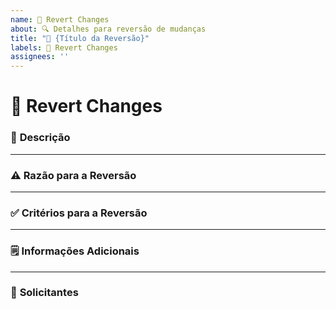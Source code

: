 ```yaml
---
name: 🔄 Revert Changes  
about: 🔍 Detalhes para reversão de mudanças  
title: "🔄 {Título da Reversão}"  
labels: 🔄 Revert Changes  
assignees: ''  
---
```


# 🔄 Revert Changes

### 📝 **Descrição**
<!-- Descreva a alteração que será revertida e os motivos. -->
<!-- Exemplo:
"Reverter o commit `abc123` que alterou o comportamento do método de autenticação. A mudança causou falhas no login em ambientes de produção." 
-->

---

### ⚠️ **Razão para a Reversão**
<!-- Explique o que motivou a necessidade de desfazer a mudança. -->
<!-- Exemplo:
"A alteração introduziu um bug crítico que impede os usuários de acessarem suas contas. A reversão é necessária enquanto investigamos uma solução permanente." 
-->

---

### ✅ **Critérios para a Reversão**
<!-- Liste o que deve ser garantido durante a reversão para evitar impactos negativos. -->
<!-- Exemplo:
1. Garantir que os testes automatizados passem após a reversão.
2. Verificar se o sistema retorna ao estado anterior sem falhas. 
-->

---

### 🗒️ **Informações Adicionais**
<!-- Inclua aqui qualquer detalhe relevante, como links para commits, PRs ou tickets relacionados. -->
<!-- Exemplo:
- Commit a ser revertido: `abc123`
- PR original: #45
-->

---

### 👥 **Solicitantes**
<!-- Liste as pessoas ou equipes que solicitaram a reversão. -->
<!-- Exemplo:
- Time de QA
- Equipe de Operações 
-->
